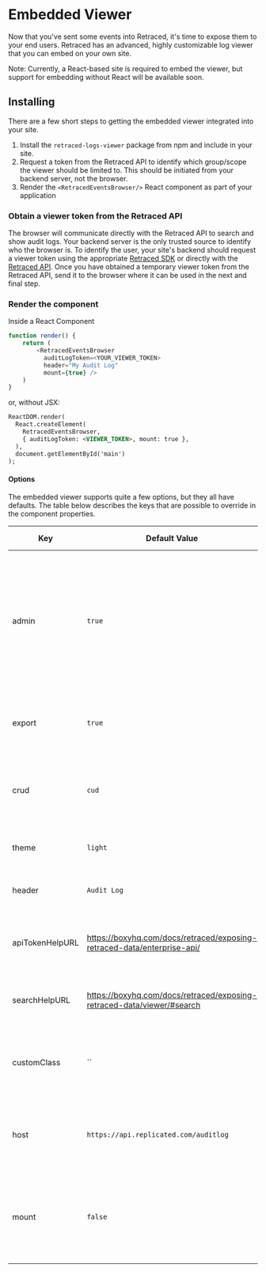 # Embedded Viewer

Now that you've sent some events into Retraced, it's time to expose them to your end users. Retraced has an advanced, highly customizable log viewer that you can embed on your own site.

Note: Currently, a React-based site is required to embed the viewer, but support for embedding without React will be available soon.

## Installing

There are a few short steps to getting the embedded viewer integrated into your site.

1. Install the `retraced-logs-viewer` package from npm and include in your site.
1. Request a token from the Retraced API to identify which group/scope the viewer should be limited to. This should be initiated from your backend server, not the browser.
1. Render the `<RetracedEventsBrowser/>` React component as part of your application

### Obtain a viewer token from the Retraced API

The browser will communicate directly with the Retraced API to search and show audit logs. Your backend server is the only trusted source to identify who the browser is. To identify the user, your site's backend should request a viewer token using the appropriate [Retraced SDK](/docs/retraced/sdks/available-sdks) or directly with the [Retraced API](/docs/retraced/apis/overview). Once you have obtained a temporary viewer token from the Retraced API, send it to the browser where it can be used in the next and final step.

### Render the component

Inside a React Component

```javascript
function render() {
    return (
        <RetracedEventsBrowser
          auditLogToken=<YOUR_VIEWER_TOKEN>
          header="My Audit Log"
          mount={true} />
    )
}
```

or, without JSX:

```html
ReactDOM.render(
  React.createElement(
    RetracedEventsBrowser,
    { auditLogToken: <VIEWER_TOKEN>, mount: true },
  ),
  document.getElementById('main')
);
```

#### Options

The embedded viewer supports quite a few options, but they all have defaults. The table below describes the keys that are possible to override in the component properties. 

| Key | Default Value | Value Type | Description |
|--------|--------|-----------|-------------|
| admin  | `true` | `boolean` | A bool to indicate if the admin/settings button is possible to show. This will never force it to show, this setting is provided to completely disable this button at times. |
| export | `true` | `boolean` | A bool to indicate if the export button should be shown on the footer. |
| crud   | `cud`  | `string`  | The default search filter options to enable. By default, read items are not shown. |
| theme  | `light`| `string`  | The theme to use. Supports `dark` and `light`. |
| header | `Audit Log` | `string`  | A header to show beside the search box. | 
| apiTokenHelpURL | https://boxyhq.com/docs/retraced/exposing-retraced-data/enterprise-api/ | `string`  | A help link for the "How to Use Audit Log API Tokens" text in the API tokens modal. | 
| searchHelpURL   | https://boxyhq.com/docs/retraced/exposing-retraced-data/viewer/#search  | `string`  | A help link for the "Get Help With Search" text in search filters modal. |
| customClass   | ``  | `string`  | One or more space-separated CSS classes to apply to the outermost viewer `<div/>`
| host   | `https://api.replicated.com/auditlog`  | `string`  | Retraced API host to use. Only needs to change for on-premise Retraced instances.
| mount   | `false`  | `boolean`  | Determines whether to mount the component. Handy if you need to wait until a token is returned from your backend. 

